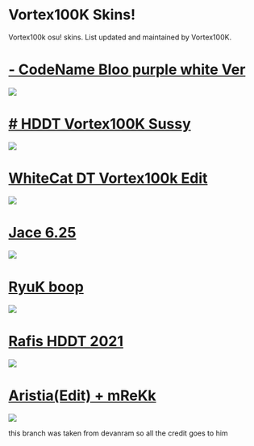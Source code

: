 # Vortex100K Skins!
Vortex100k osu! skins. List updated and maintained by Vortex100K.


# [- CodeName Bloo purple white Ver](https://drive.google.com/file/d/1bJoKnWM38MRrScbUanKYlIxVFemKO21q/view?usp=sharing)
![](https://imgur.com/frxzQGa.png)


# [ # HDDT Vortex100K Sussy](https://gerwi2.s-ul.eu/UpwA6ZsP)
![](https://imgur.com/a/wWYWX0l.png)


# [WhiteCat DT Vortex100k Edit](https://drive.google.com/file/d/10MxazBGZpeG5bnE_JtgLxRWGU0mVki5U/view?usp=sharing)
![](https://imgur.com/G9hkT3T.png)


# [Jace 6.25](https://download2062.mediafire.com/sgw45zsh33cg/r4mclu4kgr600n7/Jace+6.25.osk)
![](https://skins.osuck.net/uploads/posts/2019-07/1563799041_3.jpg)


# [RyuK boop](https://cdn.discordapp.com/attachments/427214130756452353/697696460267061319/boop.osk)
![](https://camo.githubusercontent.com/1baf3104e3be52fbdae1c27a8ed9b55073d0459e/68747470733a2f2f6f73752e7070792e73682f73732f31343733333935372f36636365)


# [Rafis HDDT 2021](https://www.mediafire.com/file/nz8ai9w7dnb7dgp/-+++++++++Rafis+HDDT+2021+ft+[RK].osk/file)
![](https://imgur.com/uDHKAEr.jpg)


# [Aristia(Edit) + mReKk](https://www.mediafire.com/file/nz8ai9w7dnb7dgp/-+++++++++Rafis+HDDT+2021+ft+[RK].osk/file)
![](https://camo.githubusercontent.com/6f4e90e68924f87d1a0056c6884ff7a54815ead6f685b13d418b71a5ca115f78/68747470733a2f2f6f73752e7070792e73682f73732f31363831363835302f34643863)





this branch was taken from devanram so all the credit goes to him
